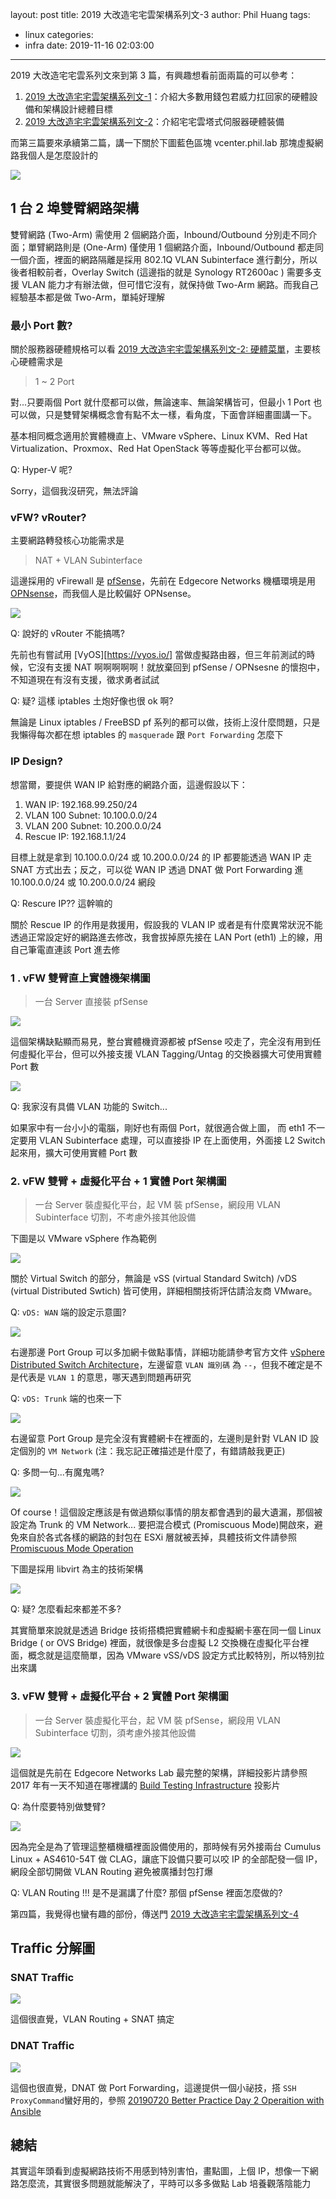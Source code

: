 layout: post
title: 2019 大改造宅宅雲架構系列文-3
author: Phil Huang
tags:
  - linux
categories:
  - infra
date: 2019-11-16 02:03:00
---
2019 大改造宅宅雲系列文來到第 3 篇，有興趣想看前面兩篇的可以參考：
1. [2019 大改造宅宅雲架構系列文-1][1]：介紹大多數用錢包君威力扛回家的硬體設備和架構設計總體目標
2. [2019 大改造宅宅雲架構系列文-2][2]：介紹宅宅雲塔式伺服器硬體裝備

而第三篇要來承續第二篇，講一下關於下圖藍色區塊 vcenter.phil.lab 那塊虛擬網路我個人是怎麼設計的

![](/images/homecloud-1.png)

<!--more-->

## 1 台 2 埠雙臂網路架構

雙臂網路 (Two-Arm) 需使用 2 個網路介面，Inbound/Outbound 分別走不同介面；單臂網路則是 (One-Arm) 僅使用 1 個網路介面，Inbound/Outbound 都走同一個介面，裡面的網路隔離是採用 802.1Q VLAN Subinterface 進行劃分，所以後者相較前者，Overlay Switch (這邊指的就是 Synology RT2600ac ) 需要多支援 VLAN 能力才有辦法做，但可惜它沒有，就保持做 Two-Arm 網路。而我自己經驗基本都是做 Two-Arm，單純好理解

### 最小 Port 數?

關於服務器硬體規格可以看 [2019 大改造宅宅雲架構系列文-2: 硬體菜單][2]，主要核心硬體需求是

> 1 ~ 2 Port

對...只要兩個 Port 就什麼都可以做，無論速率、無論架構皆可，但最小 1 Port 也可以做，只是雙臂架構概念會有點不太一樣，看角度，下面會詳細畫圖講一下。

基本相同概念適用於實體機直上、VMware vSphere、Linux KVM、Red Hat Virtualization、Proxmox、Red Hat OpenStack 等等虛擬化平台都可以做。

Q: Hyper-V 呢?

Sorry，這個我沒研究，無法評論


### vFW? vRouter?

主要網路轉發核心功能需求是

> NAT + VLAN Subinterface

這邊採用的 vFirewall 是 [pfSense][3]，先前在 Edgecore Networks 機櫃環境是用 [OPNsense][4]，而我個人是比較偏好 OPNsense。

![](/images/pfsense.png)

Q: 說好的 vRouter 不能搞嗎?

先前也有嘗試用 [VyOS][https://vyos.io/] 當做虛擬路由器，但三年前測試的時候，它沒有支援 NAT 啊啊啊啊啊！就放棄回到 pfSense / OPNsesne 的懷抱中，不知道現在有沒有支援，徵求勇者試試

Q: 疑? 這樣 iptables 土炮好像也很 ok 啊?

無論是 Linux iptables / FreeBSD pf 系列的都可以做，技術上沒什麼問題，只是我懶得每次都在想 iptables 的 `masquerade` 跟 `Port Forwarding` 怎麼下

### IP Design?

想當爾，要提供 WAN IP 給對應的網路介面，這邊假設以下：

1. WAN IP: 192.168.99.250/24
2. VLAN 100 Subnet: 10.100.0.0/24
3. VLAN 200 Subnet: 10.200.0.0/24
4. Rescue IP: 192.168.1.1/24

目標上就是拿到 10.100.0.0/24 或 10.200.0.0/24 的 IP 都要能透過 WAN IP 走 SNAT 方式出去；反之，可以從 WAN IP 透過 DNAT 做 Port Forwarding 進 10.100.0.0/24 或 10.200.0.0/24  網段

Q: Rescure IP?? 這幹嘛的

關於 Rescue IP 的作用是救援用，假設我的 VLAN IP 或者是有什麼異常狀況不能透過正常設定好的網路進去修改，我會拔掉原先接在 LAN Port (eth1) 上的線，用自己筆電直連該 Port 進去修

### 1 . vFW 雙臂直上實體機架構圖

> 一台 Server 直接裝 pfSense

![](/images/pfsense-1.png)

這個架構缺點顯而易見，整台實體機資源都被 pfSense 咬走了，完全沒有用到任何虛擬化平台，但可以外接支援 VLAN Tagging/Untag 的交換器擴大可使用實體 Port 數

![](/images/pfsense-3.png)

Q: 我家沒有具備 VLAN 功能的 Switch...

如果家中有一台小小的電腦，剛好也有兩個 Port，就很適合做上圖， 而 eth1 不一定要用 VLAN Subinterface 處理，可以直接掛 IP 在上面使用，外面接 L2 Switch 起來用，擴大可使用實體 Port 數

### 2. vFW 雙臂 + 虛擬化平台 + 1 實體 Port 架構圖

> 一台 Server 裝虛擬化平台，起 VM 裝 pfSense，網段用 VLAN Subinterface 切割，不考慮外接其他設備

下圖是以 VMware vSphere 作為範例

![](/images/pfsense-2.png)

關於 Virtual Switch 的部分，無論是 vSS (virtual Standard Switch) /vDS (virtual Distributed Swtich) 皆可使用，詳細相關技術評估請洽友商 VMware。

Q:  `vDS: WAN` 端的設定示意圖?

![](/images/vds-1.png)

右邊那邊 Port Group 可以多加網卡做點事情，詳細功能請參考官方文件 [vSphere Distributed Switch Architecture][5]，左邊留意 `VLAN 識別碼` 為 `--`，但我不確定是不是代表是 `VLAN 1` 的意思，哪天遇到問題再研究

Q: `vDS: Trunk` 端的也來一下

![](/images/vds-2.png)

右邊留意 Port Group 是完全沒有實體網卡在裡面的，左邊則是針對 VLAN ID 設定個別的 `VM Network` (注：我忘記正確描述是什麼了，有錯請敲我更正)

Q: 多問一句...有魔鬼嗎?

![](/images/vds-3.png)

Of course！這個設定應該是有做過類似事情的朋友都會遇到的最大遺漏，那個被設定為 Trunk 的 VM Network... 要把混合模式 (Promiscuous Mode)開啟來，避免來自於各式各樣的網路的封包在 ESXi 層就被丟掉，具體技術文件請參照 [Promiscuous Mode Operation][6]

下圖是採用 libvirt 為主的技術架構

![](/images/pfsense-4.png)

Q: 疑? 怎麼看起來都差不多?

其實簡單來說就是透過 Bridge 技術搭橋把實體網卡和虛擬網卡塞在同一個 Linux Bridge ( or OVS Bridge) 裡面，就很像是多台虛擬 L2 交換機在虛擬化平台裡面，概念就是這麼簡單，因為 VMware vSS/vDS 設定方式比較特別，所以特別拉出來講

### 3. vFW 雙臂 + 虛擬化平台 + 2 實體 Port 架構圖

> 一台 Server 裝虛擬化平台，起 VM 裝 pfSense，網段用 VLAN Subinterface 切割，須考慮外接其他設備

![](/images/pfsense-5.png)

這個就是先前在 Edgecore Networks Lab 最完整的架構，詳細投影片請參照 2017 年有一天不知道在哪裡講的 [Build Testing Infrastructure][7] 投影片

Q:  為什麼要特別做雙臂?

![](/images/rack.png) 

因為完全是為了管理這整櫃機櫃裡面設備使用的，那時候有另外接兩台 Cumulus Linux + AS4610-54T 做 CLAG，讓底下設備只要可以咬 IP 的全部配發一個 IP，網段全部切開做 VLAN Routing 避免被廣播封包打爆

Q: VLAN Routing !!! 是不是漏講了什麼? 那個 pfSense 裡面怎麼做的?

第四篇，我覺得也蠻有趣的部份，傳送門 [2019 大改造宅宅雲架構系列文-4][9]


## Traffic 分解圖

### SNAT Traffic

![](/images/pfsense-6.png)

這個很直覺，VLAN Routing + SNAT 搞定

### DNAT Traffic

![](/images/pfsense-7.png)

這個也很直覺，DNAT 做 Port Forwarding，這邊提供一個小祕技，搭 `SSH ProxyCommand`蠻好用的，參照 [20190720 Better Practice  Day 2 Operaition with Ansible][8]

## 總結

其實這年頭看到虛擬網路技術不用感到特別害怕，畫點圖，上個 IP，想像一下網路怎麼流，其實很多問題就能解決了，平時可以多多做點 Lab 培養觀落陰能力

[1]: https://blog.pichuang.com.tw/20191114-homelcloud-high-level-design-1/
[2]: https://blog.pichuang.com.tw/20191115-homelcloud-high-level-design-2/
[3]: https://www.pfsense.org/
[4]: https://opnsense.org/
[5]: https://docs.vmware.com/en/VMware-vSphere/6.7/com.vmware.vsphere.networking.doc/GUID-B15C6A13-797E-4BCB-B9D9-5CBC5A60C3A6.html
[6]: https://docs.vmware.com/en/VMware-vSphere/6.7/com.vmware.vsphere.security.doc/GUID-92F3AB1F-B4C5-4F25-A010-8820D7250350.html
[7]: https://speakerdeck.com/pichuang/build-testing-infrastructure?slide=17
[8]: https://speakerdeck.com/pichuang/20190720-better-practice-day-2-operaition-with-ansible?slide=12
[9]: https://blog.pichuang.com.tw/20191116-homelcloud-high-level-design-4/